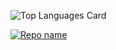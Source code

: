 ![Top Languages Card](https://github-readme-stats.vercel.app/api/top-langs/?username=BerkinSerin)

[![Repo name](https://github-readme-stats.vercel.app/api/pin/?username=BerkinSerin&repo=repo-name&show_owner=true)](https://github.com/BerkinSerin/repo-name)
